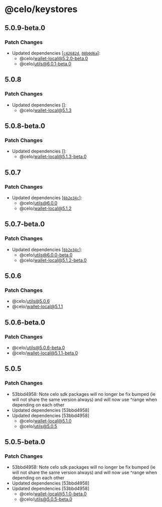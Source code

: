 # @celo/keystores

## 5.0.9-beta.0

### Patch Changes

- Updated dependencies [[`c42682d`](https://github.com/celo-org/developer-tooling/commit/c42682d8a7e582f0adaa63c833a4c83a0a649f20), [`08b0d6a`](https://github.com/celo-org/developer-tooling/commit/08b0d6a18b73b01c162f6ba4f97d73f3e3708160)]:
  - @celo/wallet-local@5.2.0-beta.0
  - @celo/utils@6.0.1-beta.0

## 5.0.8

### Patch Changes

- Updated dependencies []:
  - @celo/wallet-local@5.1.3

## 5.0.8-beta.0

### Patch Changes

- Updated dependencies []:
  - @celo/wallet-local@5.1.3-beta.0

## 5.0.7

### Patch Changes

- Updated dependencies [[`6b2e34c`](https://github.com/celo-org/developer-tooling/commit/6b2e34c973290da221aaabdc2bf4c6654ef9f99c)]:
  - @celo/utils@6.0.0
  - @celo/wallet-local@5.1.2

## 5.0.7-beta.0

### Patch Changes

- Updated dependencies [[`6b2e34c`](https://github.com/celo-org/developer-tooling/commit/6b2e34c973290da221aaabdc2bf4c6654ef9f99c)]:
  - @celo/utils@6.0.0-beta.0
  - @celo/wallet-local@5.1.2-beta.0

## 5.0.6

### Patch Changes

- @celo/utils@5.0.6
- @celo/wallet-local@5.1.1

## 5.0.6-beta.0

### Patch Changes

- @celo/utils@5.0.6-beta.0
- @celo/wallet-local@5.1.1-beta.0

## 5.0.5

### Patch Changes

- 53bbd4958: Note celo sdk packages will no longer be fix bumped (ie will not share the same version always) and will now use ^range when depending on each other
- Updated dependencies [53bbd4958]
- Updated dependencies [53bbd4958]
  - @celo/wallet-local@5.1.0
  - @celo/utils@5.0.5

## 5.0.5-beta.0

### Patch Changes

- 53bbd4958: Note celo sdk packages will no longer be fix bumped (ie will not share the same version always) and will now use ^range when depending on each other
- Updated dependencies [53bbd4958]
- Updated dependencies [53bbd4958]
  - @celo/wallet-local@5.1.0-beta.0
  - @celo/utils@5.0.5-beta.0
